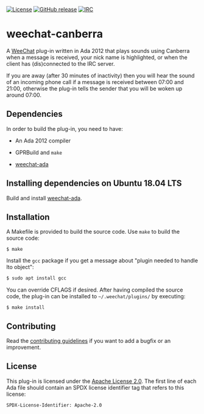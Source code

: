 [![License](https://img.shields.io/github/license/onox/weechat-canberra.svg?color=blue)](https://github.com/onox/weechat-canberra/blob/master/LICENSE)
[![GitHub release](https://img.shields.io/github/release/onox/weechat-canberra.svg)](https://github.com/onox/weechat-canberra/releases/latest)
[![IRC](https://img.shields.io/badge/IRC-%23ada%20on%20freenode-orange.svg)](https://webchat.freenode.net/?channels=ada)

# weechat-canberra

A [WeeChat][url-weechat] plug-in written in Ada 2012 that plays sounds
using Canberra when a message is received, your nick name is highlighted,
or when the client has (dis)connected to the IRC server.

If you are away (after 30 minutes of inactivity) then you will hear
the sound of an incoming phone call if a message is received between
07:00 and 21:00, otherwise the plug-in tells the sender that you will
be woken up around 07:00.

## Dependencies

In order to build the plug-in, you need to have:

 * An Ada 2012 compiler

 * GPRBuild and `make`

 * [weechat-ada][url-weechat-ada]

## Installing dependencies on Ubuntu 18.04 LTS

Build and install [weechat-ada][url-weechat-ada].

## Installation

A Makefile is provided to build the source code. Use `make` to build
the source code:

```
$ make
```

Install the `gcc` package if you get a message about
"plugin needed to handle lto object":

```sh
$ sudo apt install gcc
```

You can override CFLAGS if desired. After having compiled the source code,
the plug-in can be installed to `~/.weechat/plugins/` by executing:

```
$ make install
```

## Contributing

Read the [contributing guidelines][url-contributing] if you want to add
a bugfix or an improvement.

## License

This plug-in is licensed under the [Apache License 2.0][url-apache].
The first line of each Ada file should contain an SPDX license identifier tag that
refers to this license:

    SPDX-License-Identifier: Apache-2.0

  [url-apache]: https://opensource.org/licenses/Apache-2.0
  [url-contributing]: /CONTRIBUTING.md
  [url-weechat]: https://weechat.org/
  [url-weechat-ada]: https://github.com/onox/weechat-ada
